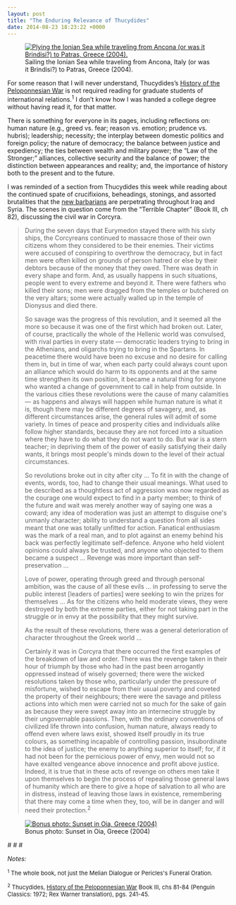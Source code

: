 ```yaml
---
layout: post
title: "The Enduring Relevance of Thucydides"
date: 2014-08-23 18:23:22 +0000
---
```


<!-- wp:image {"align":"center","id":276} -->
<figure class="wp-block-image aligncenter"><a href="https://caseyjr.org/wp-content/uploads/2014/08/100_0092.jpg"><img src="http://caseyjr.org/wp-content/uploads/2014/08/100_0092.jpg?w=830" alt="Plying the Ionian Sea while traveling from Ancona (or was it Brindisi?) to Patras, Greece (2004)." class="wp-image-276" /></a><figcaption class="wp-element-caption">Sailing&nbsp;the Ionian Sea while traveling from Ancona, Italy (or was it Brindisi?) to Patras, Greece (2004).</figcaption></figure>
<!-- /wp:image -->

<!-- wp:paragraph {"style":{"elements":{"link":{"color":{"text":"var:preset|color|primary"}}}}} -->
<p class="has-link-color">For some reason that I will never understand, Thucydides’s <a href="http://www.amazon.com/History-Peloponnesian-War-Thucydides/dp/0140440399/"><span style="text-decoration:underline">History of the Peloponnesian War</span></a> is not required reading for graduate students of international relations.<sup>1</sup> I don’t know how I was handed a college degree without having read it, for that matter.</p>
<!-- /wp:paragraph -->

<!-- wp:more -->
<!--more-->
<!-- /wp:more -->

<!-- wp:paragraph -->
<p>There is something for everyone in its pages, including reflections on: human nature (e.g., greed vs. fear; reason vs. emotion; prudence vs. hubris); leadership; necessity; the interplay between domestic politics and foreign policy; the nature of democracy; the balance between justice&nbsp;and expediency; the ties between wealth and military power; the “Law of the Stronger;” alliances, collective security and the balance of power; the distinction between appearances and reality; and, the importance of history both to the present and to the future.</p>
<!-- /wp:paragraph -->

<!-- wp:paragraph {"style":{"elements":{"link":{"color":{"text":"var:preset|color|primary"}}}}} -->
<p class="has-link-color">I was reminded of a section from Thucydides this week while reading about the continued spate of crucifixions, beheadings, stonings, and assorted brutalities that the <a href="http://www.newyorker.com/news/news-desk/men-killed-james-foley?src=mp">new barbarians</a> are perpetrating throughout Iraq and Syria. The scenes in question come from the “Terrible Chapter” (Book III, ch 82), discussing the civil war in Corcyra.</p>
<!-- /wp:paragraph -->

<!-- wp:quote -->
<blockquote class="wp-block-quote"><!-- wp:paragraph -->
<p>During the seven days that Eurymedon stayed there with his sixty ships, the Corcyreans continued to massacre those of their own citizens whom they considered to be their enemies. Their victims were accused of conspiring to overthrow the democracy, but in fact men were often killed on grounds of person hatred or else by their debtors because of the money that they owed. There was death in every shape and form. And, as usually happens in such situations, people went to every extreme and beyond it. There were fathers who killed their sons; men were dragged from the temples or butchered on the very altars; some were actually walled up in the temple of Dionysus and died there.</p>
<!-- /wp:paragraph -->

<!-- wp:paragraph -->
<p>So savage was the progress of this revolution, and it seemed all the more so because it was one of the first which had broken out. Later, of course, practically the whole of the Hellenic world was convulsed, with rival parties in every state — democratic leaders trying to bring in the Athenians, and oligarchs trying to bring in the Spartans. In peacetime there would have been no excuse and no desire for calling them in, but in time of war, when each party could always count upon an alliance which would do harm to its opponents and at the same time strengthen its own position, it became a natural thing for anyone who wanted a change of government to call in help from outside. In the various cities these revolutions were the cause of many calamities — as happens and always will happen while human nature is what it is, though there may be different degrees of savagery, and, as different circumstances arise, the general rules will admit of some variety. In times of peace and prosperity cities and individuals alike follow higher standards, because they are not forced into a situation where they have to do what they do not want to do. But war is a stern teacher; in depriving them of the power of easily satisfying their daily wants, it brings most people's minds down to the level of their actual circumstances.</p>
<!-- /wp:paragraph -->

<!-- wp:paragraph -->
<p>So revolutions broke out in city after city ... To fit in with the change of events, words, too, had to change their usual meanings. What used to be described as a thoughtless act of aggression was now regarded as the courage one would expect to find in a party member; to think of the future and wait was merely another way of saying one was a coward; any idea of moderation was just an attempt to disguise one's unmanly character; ability to understand a question from all sides meant that one was totally unfitted for action. Fanatical enthusiasm was the mark of a real man, and to plot against an enemy behind his back was perfectly legitimate self-defence. Anyone who held violent opinions could always be trusted, and anyone who objected to them became a suspect ... Revenge was more important than self-preservation ...</p>
<!-- /wp:paragraph -->

<!-- wp:paragraph -->
<p>Love of power, operating through greed and through personal ambition, was the cause of all these evils ... in professing to serve the public interest [leaders of parties] were seeking to win the prizes for themselves ... As for the citizens who held moderate views, they were destroyed by both the extreme parties, either for not taking part in the struggle or in envy at the possibility that they might survive.</p>
<!-- /wp:paragraph -->

<!-- wp:paragraph -->
<p>As the result of these revolutions, there was a general deterioration of character throughout the Greek world ...</p>
<!-- /wp:paragraph -->

<!-- wp:paragraph -->
<p>Certainly it was in Corcyra that there occurred the first examples of the breakdown of law and order. There was the revenge taken in their hour of triumph by those who had in the past been arrogantly oppressed instead of wisely governed; there were the wicked resolutions taken by those who, particularly under the pressure of misfortune, wished to escape from their usual poverty and coveted the property of their neighbours; there were the savage and pitiless actions into which men were carried not so much for the sake of gain as because they were swept away into an internecine struggle by their ungovernable passions. Then, with the ordinary conventions of civilized life thrown into confusion, human nature, always ready to offend even where laws exist, showed itself proudly in its true colours, as something incapable of controlling passion, insubordinate to the idea of justice; the enemy to anything superior to itself; for, if it had not been for the pernicious power of envy, men would not so have exalted vengeance above innocence and profit above justice. Indeed, it is true that in these acts of revenge on others men take it upon themselves to begin the process of repealing those general laws of humanity which are there to give a hope of salvation to all who are in distress, instead of leaving those laws in existence, remembering that there may come a time when they, too, will be in danger and will need their protection.<sup>2</sup></p>
<!-- /wp:paragraph --></blockquote>
<!-- /wp:quote -->

<!-- wp:image {"align":"center","id":279} -->
<figure class="wp-block-image aligncenter"><a href="https://caseyjr.org/wp-content/uploads/2014/08/102_0201.jpg"><img src="https://caseyjr.org/wp-content/uploads/2014/08/102_0201.jpg?w=225" alt="Bonus photo: Sunset in Oia, Greece (2004)" class="wp-image-279" /></a><figcaption class="wp-element-caption">Bonus photo: Sunset in Oia, Greece (2004)</figcaption></figure>
<!-- /wp:image -->

<!-- wp:paragraph {"align":"center"} -->
<p class="has-text-align-center"><em># # #</em></p>
<!-- /wp:paragraph -->

<!-- wp:paragraph {"align":"left"} -->
<p class="has-text-align-left"><em>Notes:</em></p>
<!-- /wp:paragraph -->

<!-- wp:paragraph -->
<p><span style="font-size:small"><sup>1</sup> The whole book, not just the Melian Dialogue or Pericles's Funeral Oration.</span></p>
<!-- /wp:paragraph -->

<!-- wp:paragraph -->
<p><span style="font-size:small"><sup>2</sup> Thucydides, <span style="text-decoration:underline">History of the Peloponnesian War</span> Book III, chs 81-84 (Penguin Classics: 1972; Rex Warner translation), pgs. 241-45.</span></p>
<!-- /wp:paragraph -->
